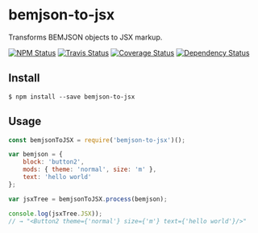 bemjson-to-jsx
==============

Transforms BEMJSON objects to JSX markup.

[![NPM Status][npm-img]][npm]
[![Travis Status][test-img]][travis]
[![Coverage Status][coverage-img]][coveralls]
[![Dependency Status][dependency-img]][david]

[npm]:            https://www.npmjs.org/package/bemjson-to-jsx
[npm-img]:        https://img.shields.io/npm/v/bemjson-to-jsx.svg

[travis]:         https://travis-ci.org/bem-sdk/bemjson-to-jsx
[test-img]:       https://img.shields.io/travis/bem-sdk/bemjson-to-jsx.svg?label=tests

[coveralls]:      https://coveralls.io/r/bem-sdk/bemjson-to-jsx
[coverage-img]:   https://img.shields.io/coveralls/bem-sdk/bemjson-to-jsx.svg

[david]:          https://david-dm.org/bem-sdk/bemjson-to-jsx
[dependency-img]: http://img.shields.io/david/bem-sdk/bemjson-to-jsx.svg

Install
-------

```
$ npm install --save bemjson-to-jsx
```

Usage
-----

```js
const bemjsonToJSX = require('bemjson-to-jsx')();

var bemjson = {
    block: 'button2',
    mods: { theme: 'normal', size: 'm' },
    text: 'hello world'
};

var jsxTree = bemjsonToJSX.process(bemjson);

console.log(jsxTree.JSX));
// → "<Button2 theme={'normal'} size={'m'} text={'hello world'}/>"
```

